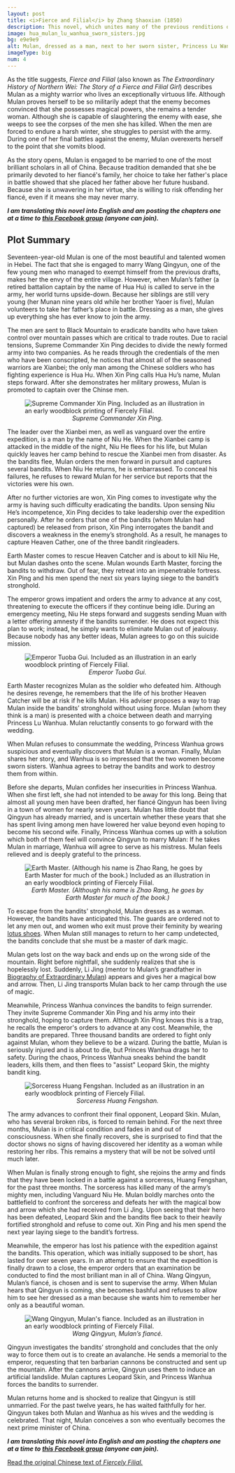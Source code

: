 ```yaml
---
layout: post
title: <i>Fierce and Filial</i> by Zhang Shaoxian (1850)
description: This novel, which unites many of the previous renditions of Mulan’s story into a single volume, emphasizes that Mulan’s brilliance and courage stemmed from her virtue.
image: hua_mulan_lu_wanhua_sworn_sisters.jpg
bg: e9e9e9
alt: Mulan, dressed as a man, next to her sworn sister, Princess Lu Wanhua. Illustrations are from an early woodblock printing of Fiercely Filial (public domain).
imageType: big
num: 4
---
```


As the title suggests, *Fierce and Filial* (also known as *The Extraordinary History of Northern Wei: The Story of a Fierce and Filial Girl*) describes Mulan as a mighty warrior who lives an exceptionally virtuous life. Although Mulan proves herself to be so militarily adept that the enemy becomes convinced that she possesses magical powers, she remains a tender woman. Although she is capable of slaughtering the enemy with ease, she weeps to see the corpses of the men she has killed. When the men are forced to endure a harsh winter, she struggles to persist with the army. During one of her final battles against the enemy, Mulan overexerts herself to the point that she vomits blood.

As the story opens, Mulan is engaged to be married to one of the most brilliant scholars in all of China. Because tradition demanded that she be primarily devoted to her fianc&eacute;'s family, her choice to take her father's place in battle showed that she placed her father above her future husband. Because she is unwavering in her virtue, she is willing to risk offending her fianc&eacute;, even if it means she may never marry.

***I am translating this novel into English and am posting the chapters one at a time to [this Facebook group](https://www.facebook.com/groups/2465189123803489/) (anyone can join).***

<h2>Plot Summary</h2>

Seventeen-year-old Mulan is one of the most beautiful and talented women in Hebei. The fact that she is engaged to marry Wang Qingyun, one of the few young men who managed to exempt himself from the previous drafts, makes her the envy of the entire village. However, when Mulan’s father (a retired battalion captain by the name of Hua Hu) is called to serve in the army, her world turns upside-down. Because her siblings are still very young (her Munan nine years old while her brother Yaoer is five), Mulan volunteers to take her father’s place in battle. Dressing as a man, she gives up everything she has ever know to join the army.

The men are sent to Black Mountain to eradicate bandits who have taken control over mountain passes which are critical to trade routes. Due to racial tensions, Supreme Commander Xin Ping decides to divide the newly formed army into two companies. As he reads through the credentials of the men who have been conscripted, he notices that almost all of the seasoned warriors are Xianbei; the only man among the Chinese soldiers who has fighting experience is Hua Hu. When Xin Ping calls Hua Hu’s name, Mulan steps forward. After she demonstrates her military prowess, Mulan is promoted to captain over the Chinse men.

<figure class="float left" style="max-width:450px;">
<img class="fillimg" src="/assets/images/articles/fiercely_filial/supreme_commander_xin_ping_hua_mulan.jpg" alt="Supreme Commander Xin Ping. Included as an illustration in an early woodblock printing of Fiercely Filial." />
<figcaption style="text-align: center;"><i>Supreme Commander Xin Ping.</i></figcaption>
</figure>

The leader over the Xianbei men, as well as vanguard over the entire expedition, is a man by the name of Niu He. When the Xianbei camp is attacked in the middle of the night, Niu He flees for his life, but Mulan quickly leaves her camp behind to rescue the Xianbei men from disaster. As the bandits flee, Mulan orders the men forward in pursuit and captures several bandits. When Niu He returns, he is embarrassed. To conceal his failures, he refuses to reward Mulan for her service but reports that the victories were his own.

After no further victories are won, Xin Ping comes to investigate why the army is having such difficulty eradicating the bandits. Upon sensing Niu He’s incompetence, Xin Ping decides to take leadership over the expedition personally. After he orders that one of the bandits (whom Mulan had captured) be released from prison, Xin Ping interrogates the bandit and discovers a weakness in the enemy’s stronghold. As a result, he manages to capture Heaven Cather, one of the three bandit ringleaders.

Earth Master comes to rescue Heaven Catcher and is about to kill Niu He, but Mulan dashes onto the scene. Mulan wounds Earth Master, forcing the bandits to withdraw. Out of fear, they retreat into an impenetrable fortress. Xin Ping and his men spend the next six years laying siege to the bandit’s stronghold.

The emperor grows impatient and orders the army to advance at any cost, threatening to execute the officers if they continue being idle. During an emergency meeting, Niu He steps forward and suggests sending Muan with a letter offering amnesty if the bandits surrender. He does not expect this plan to work; instead, he simply wants to eliminate Mulan out of jealousy. Because nobody has any better ideas, Mulan agrees to go on this suicide mission.

<figure class="float right" style="max-width:450px;">
<img class="fillimg" src="/assets/images/articles/fiercely_filial/emperor_tuoba_gui_hua_mulan.png" alt="Emperor Tuoba Gui. Included as an illustration in an early woodblock printing of Fiercely Filial." />
<figcaption style="text-align: center;"><i>Emperor Tuoba Gui.</i></figcaption>
</figure>

Earth Master recognizes Mulan as the soldier who defeated him. Although he desires revenge, he remembers that the life of his brother Heaven Catcher will be at risk if he kills Mulan. His adviser proposes a way to trap Mulan inside the bandits’ stronghold without using force. Mulan (whom they think is a man) is presented with a choice between death and marrying Princess Lu Wanhua. Mulan reluctantly consents to go forward with the wedding.

When Mulan refuses to consummate the wedding, Princess Wanhua grows suspicious and eventually discovers that Mulan is a woman. Finally, Mulan shares her story, and Wanhua is so impressed that the two women become sworn sisters. Wanhua agrees to betray the bandits and work to destroy them from within.

Before she departs, Mulan confides her insecurities in Princess Wanhua. When she first left, she had not intended to be away for this long. Being that almost all young men have been drafted, her fianc&eacute; Qingyun has been living in a town of women for nearly seven years. Mulan has little doubt that Qingyun has already married, and is uncertain whether these years that she has spent living among men have lowered her value beyond even hoping to become his second wife. Finally, Princess Wanhua comes up with a solution which both of them feel will convince Qingyun to marry Mulan: If he takes Mulan in marriage, Wanhua will agree to serve as his mistress. Mulan feels relieved and is deeply grateful to the princess.

<figure class="float left" style="max-width:450px;">
<img class="fillimg" src="/assets/images/articles/fiercely_filial/earth_master_hua_mulan.jpg" alt="Earth Master. (Although his name is Zhao Rang, he goes by Earth Master for much of the book.) Included as an illustration in an early woodblock printing of Fiercely Filial." />
<figcaption style="text-align: center;"><i>Earth Master. (Although his name is Zhao Rang, he goes by Earth Master for much of the book.)</i></figcaption>
</figure>

To escape from the bandits' stronghold, Mulan dresses as a woman. However, the bandits have anticipated this. The guards are ordered not to let any men out, and women who exit must prove their feminity by wearing <a href="https://en.wikipedia.org/wiki/Lotus_shoes">lotus shoes</a>. When Mulan still manages to return to her camp undetected, the bandits conclude that she must be a master of dark magic.

Mulan gets lost on the way back and ends up on the wrong side of the mountain. Right before nightfall, she suddenly realizes that she is hopelessly lost. Suddenly, Li Jing (mentor to  Mulan’s grandfather in <a href="biography_of_extraordinary_mulan">Biography of Extraordinary Mulan</a>) appears and gives her a magical bow and arrow. Then, Li Jing transports Mulan back to her camp through the use of magic.

Meanwhile, Princess Wanhua convinces the bandits to feign surrender. They invite Supreme Commander Xin Ping and his army into their stronghold, hoping to capture them. Although Xin Ping knows this is a trap, he recalls the emperor's orders to advance at any cost. Meanwhile, the bandits are prepared. Three thousand bandits are ordered to fight only against Mulan, whom they believe to be a wizard. During the battle, Mulan is seriously injured and is about to die, but Princes Wanhua drags her to safety. During the chaos, Princess Wanhua sneaks behind the bandit leaders, kills them, and then flees to "assist" Leopard Skin, the mighty bandit king.

<figure class="float right" style="max-width:450px;">
<img class="fillimg" src="/assets/images/articles/fiercely_filial/sorceress_huang_fengshan_hua_mulan.png" alt="Sorceress Huang Fengshan. Included as an illustration in an early woodblock printing of Fiercely Filial." />
<figcaption style="text-align: center;"><i>Sorceress Huang Fengshan.</i></figcaption>
</figure>

The army advances to confront their final opponent, Leopard Skin. Mulan, who has several broken ribs, is forced to remain behind. For the next three months, Mulan is in critical condition and fades in and out of consciousness. When she finally recovers, she is surprised to find that the doctor shows no signs of having discovered her identity as a woman while restoring her ribs. This remains a mystery that will be not be solved until much later.

When Mulan is finally strong enough to fight, she rejoins the army and finds that they have been locked in a battle against a sorceress, Huang Fengshan, for the past three months. The sorceress has killed many of the army’s mighty men, including Vanguard Niu He. Mulan boldly marches onto the battlefield to confront the sorceress and defeats her with the magical bow and arrow which she had received from Li Jing. Upon seeing that their hero has been defeated, Leopard Skin and the bandits flee back to their heavily fortified stronghold and refuse to come out. Xin Ping and his men spend the next year laying siege to the bandit’s fortress.

Meanwhile, the emperor has lost his patience with the expedition against the bandits. This operation, which was initially supposed to be short, has lasted for over seven years. In an attempt to ensure that the expedition is finally drawn to a close, the emperor orders that an examination be conducted to find the most brilliant man in all of China. Wang Qingyun, Mulan’s fianc&eacute;, is chosen and is sent to supervise the army. When Mulan hears that Qingyun is coming, she becomes bashful and refuses to allow him to see her dressed as a man because she wants him to remember her only as a beautiful woman.

<figure class="float left" style="max-width:450px;">
<img class="fillimg" src="/assets/images/articles/fiercely_filial/wang_qingyun_hua_mulans_fiance.png" alt="Wang Qingyun, Mulan's fiance. Included as an illustration in an early woodblock printing of Fiercely Filial." />
<figcaption style="text-align: center;"><i>Wang Qingyun, Mulan’s fianc&eacute;.</i></figcaption>
</figure>

Qingyun investigates the bandits’ stronghold and concludes that the only way to force them out is to create an avalanche. He sends a memorial to the emperor, requesting that ten barbarian cannons be constructed and sent up the mountain. After the cannons arrive, Qingyun uses them to induce an artificial landslide. Mulan captures Leopard Skin, and Princess Wanhua forces the bandits to surrender.

Mulan returns home and is shocked to realize that Qingyun is still unmarried. For the past twelve years, he has waited faithfully for her. Qingyun takes both Mulan and Wanhua as his wives and the wedding is celebrated. That night, Mulan conceives a son who eventually becomes the next prime minister of China.

***I am translating this novel into English and am posting the chapters one at a time to [this Facebook group](https://www.facebook.com/groups/2465189123803489/) (anyone can join).***

<a href="https://ntu.primo.exlibrisgroup.com/discovery/fulldisplay?docid=alma991011302539704786&context=L&vid=886NTU_INST:886NTU_INST&lang=zh-tw&search_scope=MyInst_and_CI&adaptor=Local%20Search%20Engine&tab=Everything&query=any,contains,%E5%8C%97%E9%AD%8F%E5%A5%87%E5%8F%B2&offset=0">Read the original Chinese text of <i>Fiercely Filial.</i></a>

<script type="text/javascript" src="/assets/js/float.js"></script>
